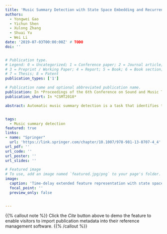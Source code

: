 ```yaml
---
title: 'Music Summary Detection with State Space Embedding and Recurrence Plot'
authors:
  - Yongwei Gao
  - Yichun Shen
  - Xulong Zhang
  - Shuai Yu
  - Wei Li
date: '2019-07-03T00:00:00Z' # TODO
doi: ''


# Publication type.
# Legend: 0 = Uncategorized; 1 = Conference paper; 2 = Journal article;
# 3 = Preprint / Working Paper; 4 = Report; 5 = Book; 6 = Book section;
# 7 = Thesis; 8 = Patent
publication_types: ['1']

# Publication name and optional abbreviated publication name.
publication: In *Proceedings of the 6th Conference on Sound and Music Technology*
publication_short: In *CSMT2018*

abstract: Automatic music summary detection is a task that identifies the most representative part of a song, facilitating users to retrieve the desired songs. In this paper, we propose a novel method based on state space embedding and recurrence plot. Firstly, an extended audio feature with state space embedding is extracted to construct a similarity matrix. Compared with the raw audio features, this extended feature is more robust against noise. Then recurrence plot based on global strategy is adopted to detect similar segment pairs within a song. Finally, we proposed to extract the most repeated part as a summary by selecting and merging the stripes containing the lowest distance in the similarity matrix under the constraints of slope and duration. Experimental results show that the performance of the proposed algorithm is more powerful than the other two competitive baseline methods.


tags:
  - Music summary detection
featured: true
links:
- name: "Springer"
  url: 'https://link.springer.com/chapter/10.1007/978-981-13-8707-4_4'
url_pdf: ''
url_code: ''
url_poster: ''
url_slides: ''

# Featured image
# To use, add an image named `featured.jpg/png` to your page's folder.
image:
  caption: 'Time-delay extended feature representation with state space embedding'
  focal_point: ''
  preview_only: false


---
```


{{% callout note %}}
Click the _Cite_ button above to demo the feature to enable visitors to import publication metadata into their reference management software.
{{% /callout %}}

